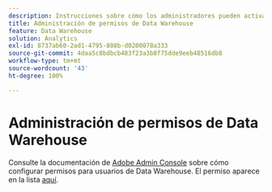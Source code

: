 ```yaml
---
description: Instrucciones sobre cómo los administradores pueden activar el acceso a la creación de informes de Data Warehouse para los usuarios.
title: Administración de permisos de Data Warehouse
feature: Data Warehouse
solution: Analytics
exl-id: 8737ab60-2ad1-4795-808b-d0200078a333
source-git-commit: 4daa5c8bdbcb483f23a3b8f75dde9eeb48516db8
workflow-type: tm+mt
source-wordcount: '43'
ht-degree: 100%

---
```


# Administración de permisos de Data Warehouse

Consulte la documentación de [Adobe Admin Console](/help/admin/admin-console/home.md) sobre cómo configurar permisos para usuarios de Data Warehouse. El permiso aparece en la lista [aquí](/help/admin/admin-console/permissions/report-suite-tools.md).

